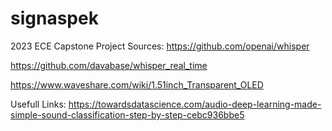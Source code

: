 # signaspek
2023 ECE Capstone Project 
Sources:
https://github.com/openai/whisper 

https://github.com/davabase/whisper_real_time

https://www.waveshare.com/wiki/1.51inch_Transparent_OLED

Usefull Links:
https://towardsdatascience.com/audio-deep-learning-made-simple-sound-classification-step-by-step-cebc936bbe5
